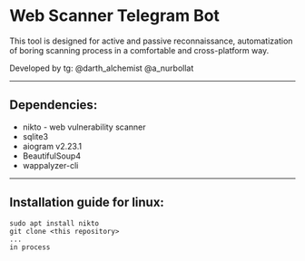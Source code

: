 
# Web Scanner Telegram Bot

This tool is designed for active and passive reconnaissance, automatization of boring scanning process in a comfortable and cross-platform way.

Developed by tg: @darth_alchemist @a_nurbollat

---

## Dependencies:
- nikto - web vulnerability scanner
- sqlite3
- aiogram v2.23.1
- BeautifulSoup4
- wappalyzer-cli

---

## Installation guide for linux:
```
sudo apt install nikto
git clone <this repository>
...
in process

```

